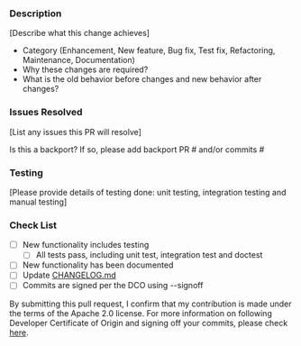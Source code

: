### Description
[Describe what this change achieves]
* Category (Enhancement, New feature, Bug fix, Test fix, Refactoring, Maintenance, Documentation)
* Why these changes are required?
* What is the old behavior before changes and new behavior after changes?

### Issues Resolved
[List any issues this PR will resolve]

Is this a backport? If so, please add backport PR # and/or commits #

### Testing
[Please provide details of testing done: unit testing, integration testing and manual testing]

### Check List
- [ ] New functionality includes testing
  - [ ] All tests pass, including unit test, integration test and doctest
- [ ] New functionality has been documented
- [ ] Update [CHANGELOG.md](./../CHANGELOG.md)
- [ ] Commits are signed per the DCO using --signoff

By submitting this pull request, I confirm that my contribution is made under the terms of the Apache 2.0 license.
For more information on following Developer Certificate of Origin and signing off your commits, please check 
[here](https://github.com/opensearch-project/OpenSearch/blob/main/CONTRIBUTING.md#developer-certificate-of-origin).
